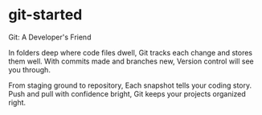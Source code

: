 # git-started

Git: A Developer's Friend

In folders deep where code files dwell,
Git tracks each change and stores them well.
With commits made and branches new,
Version control will see you through.

From staging ground to repository,
Each snapshot tells your coding story.
Push and pull with confidence bright,
Git keeps your projects organized right.

